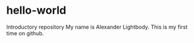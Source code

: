 # hello-world
Introductory repository
My name is Alexander Lightbody. This is my first time on github. 
